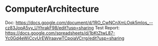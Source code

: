 # ComputerArchitecture
Doc: https://docs.google.com/document/d/1RO_CwNCnXmLOqk5mlos_--cz83JopA5vy_UYhrakF98/edit?usp=sharing
Test Report: https://docs.google.com/spreadsheets/d/1bKtZtwL87-Yc0Gd4eWiCcvUrEWIraavwTCpoiaVCrrg/edit?usp=sharing
